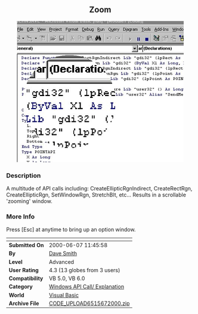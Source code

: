 ﻿<div align="center">

## Zoom

<img src="PIC200067652292126.jpg">
</div>

### Description

A multitude of API calls including: CreateEllipticRgnIndirect, CreateRectRgn, CreateEllipticRgn, SetWindowRgn, StretchBlt, etc... Results in a scrollable 'zooming' window.
 
### More Info
 
Press [Esc] at anytime to bring up an option window.


<span>             |<span>
---                |---
**Submitted On**   |2000-06-07 11:45:58
**By**             |[Dave Smith](https://github.com/Planet-Source-Code/PSCIndex/blob/master/ByAuthor/dave-smith.md)
**Level**          |Advanced
**User Rating**    |4.3 (13 globes from 3 users)
**Compatibility**  |VB 5\.0, VB 6\.0
**Category**       |[Windows API Call/ Explanation](https://github.com/Planet-Source-Code/PSCIndex/blob/master/ByCategory/windows-api-call-explanation__1-39.md)
**World**          |[Visual Basic](https://github.com/Planet-Source-Code/PSCIndex/blob/master/ByWorld/visual-basic.md)
**Archive File**   |[CODE\_UPLOAD6515672000\.zip](https://github.com/Planet-Source-Code/dave-smith-zoom__1-8709/archive/master.zip)








